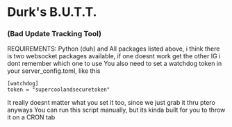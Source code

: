 # Durk's B.U.T.T.
### (Bad Update Tracking Tool)

REQUIREMENTS: Python (duh) and All packages listed above, i think there is two websocket packages available, if one doesnt work get the other IG i dont remember which one to use
You also need to set a watchdog token in your server_config.toml, like this
```
[watchdog]
token = "supercoolandsecuretoken"
```
It really doesnt matter what you set it too, since we just grab it thru ptero anyways
You can run this script manually, but its kinda built for you to throw it on a CRON tab

